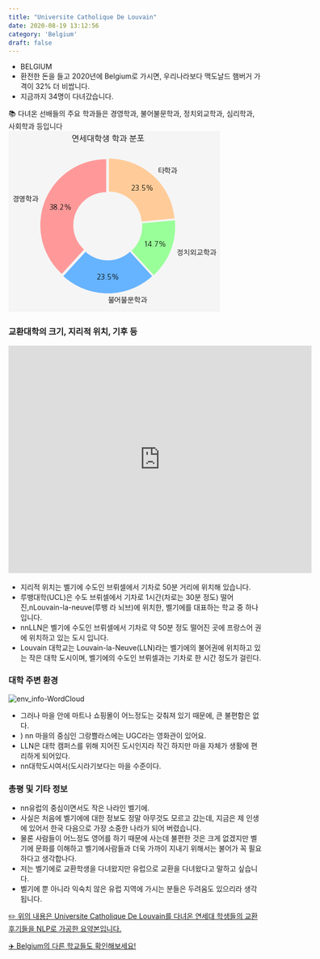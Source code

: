 ```yaml
---
title: "Universite Catholique De Louvain"
date: 2020-08-19 13:12:56
category: 'Belgium'
draft: false
---
```



* BELGIUM
* 환전한 돈을 들고 2020년에 Belgium로 가시면, 우리나라보다 맥도날드 햄버거 가격이 32% 더 비쌉니다.
* 지금까지 34명이 다녀갔습니다. 


📚 다녀온 선배들의 주요 학과들은 경영학과, 불어불문학과, 정치외교학과, 심리학과, 사회학과 등입니다
![department-info](../plots/BE000001.png)
### 교환대학의 크기, 지리적 위치, 기후 등
<iframe
width="600"
height="450"
frameborder="0" style="border:0"
src="https://www.google.com/maps/embed/v1/place?key=AIzaSyC9e1AME-pVmWC4hBpFdu5S4dKzyepa3HQ&q=Universite+Catholique+De+Louvain&center=50.6696875,4.615590900000001&zoom=14" allowfullscreen>
</iframe>

* 지리적 위치는 벨기에 수도인 브뤼셀에서 기차로 50분 거리에 위치해 있습니다.
* 루뱅대학(UCL)은 수도 브뤼셀에서 기차로 1시간(차로는 30분 정도) 떨어진,nLouvain-la-neuve(루뱅 라 뇌브)에 위치한, 벨기에를 대표하는 학교 중 하나입니다.
* nnLLN은 벨기에 수도인 브뤼셀에서 기차로 약 50분 정도 떨어진 곳에 프랑스어 권에 위치하고 있는 도시 입니다.
* Louvain 대학교는 Louvain-la-Neuve(LLN)라는 벨기에의 불어권에 위치하고 있는 작은 대학 도시이며, 벨기에의 수도인 브뤼셀과는 기차로 한 시간 정도가 걸린다.


### 대학 주변 환경

![env_info-WordCloud](../univ_wordclouds_okt/env_info/BE000001_env_info_okt.png)

* 그러나 마을 안에 마트나 쇼핑몰이 어느정도는 갖춰져 있기 때문에, 큰 불편함은 없다.
* ) nn 마을의 중심인 그랑쁠라스에는 UGC라는 영화관이 있어요.
* LLN은 대학 캠퍼스를 위해 지어진 도시인지라 작긴 하지만 마을 자체가 생활에 편리하게 되어있다.
* nn대학도시여서(도시라기보다는 마을 수준이다.


### 총평 및 기타 정보 
* nn유럽의 중심이면서도 작은 나라인 벨기에.
* 사실은 처음에 벨기에에 대한 정보도 정말 아무것도 모르고 갔는데, 지금은 제 인생에 있어서 한국 다음으로 가장 소중한 나라가 되어 버렸습니다.
* 물론 사람들이 어느정도 영어를 하기 때문에 사는데 불편한 것은 크게 없겠지만 벨기에 문화를 이해하고 벨기에사람들과 더욱 가까이 지내기 위해서는 불어가 꼭 필요하다고 생각합나다.
* 저는 벨기에로 교환학생을 다녀왔지만 유럽으로 교환을 다녀왔다고 말하고 싶습니다.
* 벨기에 뿐 아니라 익숙치 않은 유럽 지역에 가시는 분들은 두려움도 있으리라 생각됩니다.


[✏️ 위의 내용은 Universite Catholique De Louvain를 다녀온 연세대 학생들의 교환 후기들을 NLP로 가공한 요약본입니다.](http://oia.yonsei.ac.kr/partner/expReport.asp?ucode=BE000001&bgbn=A)

[✈️ Belgium의 다른 학교들도 확인해보세요!](https://yonsei-exchange.netlify.app/?category=Belgium)
